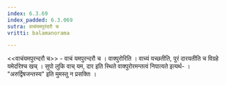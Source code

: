 ```yaml
---
index: 6.3.69
index_padded: 6.3.069
sutra: वाचंयमपुरंदरौ च
vritti: balamanorama

---
```

<<वाचंयमपुरन्दरौ च>> - वाचं यमपुरन्दरौ च । वाक्पुरोरिति । वाच्यं यच्छतीति, पुरं दारयतीति च विग्रहे यमेर्दारेश्च खच् । सुपो लुकि वाच् यम, दार इति स्थिते वाक्पुरोरमन्तत्वं निपात्यते इत्यर्थ- । "अरुर्द्विषजन्तस्य" इति मुमस्तु न प्रसक्तिः । 